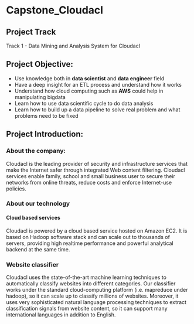 # Capstone_Cloudacl

## Project Track

Track 1 - Data Mining and Analysis System for Cloudacl

## Project Objective:

- Use knowledge both in **data scientist** and **data engineer** field
- Have a deep insight for an ETL process and understand how it works
- Understand how cloud computing such as **AWS** could help in manipulating bigdata 
- Learn how to use data scientific cycle to do data analysis
- Learn how to build up a data pipeline to solve real problem and what problems need to be fixed

## Project Introduction:

### About the company:

Cloudacl is the leading provider of security and infrastructure services that make the Internet safer through integrated Web content filtering. Cloudacl services enable family, school and small business user to secure their networks from online threats, reduce costs and enforce Internet-use policies.

### About our technology

#### Cloud based services

Cloudacl is powered by a cloud based service hosted on Amazon EC2. It is based on Hadoop software stack and can scale out to thousands of servers, providing high realtime performance and powerful analytical backend at the same time.

### Website classifier

Cloudacl uses the state-of-the-art machine learning techniques to automatically classify websites into different categories. Our classifier works under the standard cloud-computing platform (i.e. mapreduce under hadoop), so it can scale up to classify  millions of websites. Moreover, it uses very sophisticated natural language processing techniques to extract classification signals from website content, so it can support many international languages in addition to English.